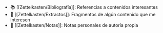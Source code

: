 - 📚 [[Zettelkasten/Bibliografía]]: Referencias a contenidos interesantes
- 📑 [[Zettelkasten/Extractos]]: Fragmentos de algún contenido que me interesen
- 📝 [[Zettelkasten/Notas]]: Notas personales de autoría propia